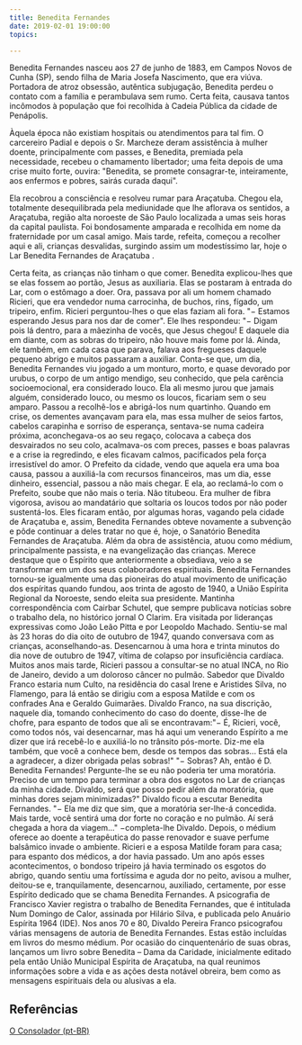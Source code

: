```yaml
---
title: Benedita Fernandes
date: 2019-02-01 19:00:00
topics: 

---
```



Benedita Fernandes nasceu aos 27 de junho de 1883, em Campos Novos de Cunha (SP), sendo filha de Maria Josefa Nascimento, que era viúva. Portadora de atroz obsessão, autêntica subjugação, Benedita perdeu o contato com a família e perambulava sem rumo. Certa feita, causava tantos incômodos à população que foi recolhida à Cadeia Pública da cidade de Penápolis. 

Àquela época não existiam hospitais ou atendimentos para tal fim. O carcereiro Padial e depois o Sr. Marcheze deram assistência à mulher doente, principalmente com passes, e Benedita, premiada pela necessidade, recebeu o chamamento libertador; uma feita depois de uma crise muito forte, ouvira: "Benedita, se promete consagrar-te, inteiramente, aos enfermos e pobres, sairás curada daqui".

Ela recobrou a consciência e resolveu rumar para Araçatuba. Chegou ela, totalmente desequilibrada pela mediunidade que lhe aflorava os sentidos, a Araçatuba, região alta noroeste de São Paulo localizada a umas seis horas da capital paulista. Foi bondosamente amparada e recolhida em nome da fraternidade por um casal amigo. Mais tarde, refeita, começou a recolher aqui e ali, crianças desvalidas, surgindo assim um modestíssimo lar, hoje o Lar Benedita Fernandes de Araçatuba .

Certa feita, as crianças não tinham o que comer. Benedita explicou-lhes que se elas fossem ao portão, Jesus as auxiliaria. Elas se postaram à entrada do Lar, com o estômago a doer. Ora, passava por ali um homem chamado Ricieri, que era vendedor numa carrocinha, de buchos, rins, fígado, um tripeiro, enfim. Ricieri perguntou-lhes o que elas faziam ali fora. "− Estamos esperando Jesus para nos dar de comer". Ele lhes respondeu: "− Digam pois lá dentro, para a mãezinha de vocês, que Jesus chegou! E daquele dia em diante, com as sobras do tripeiro, não houve mais fome por lá. Ainda, ele também, em cada casa que parava, falava aos fregueses daquele pequeno abrigo e muitos passaram a auxiliar.
Conta-se que, um dia, Benedita Fernandes viu jogado a um monturo, morto, e quase devorado por urubus, o corpo de um antigo mendigo, seu conhecido, que pela carência socioemocional, era considerado louco. Ela ali mesmo jurou que jamais alguém, considerado louco, ou mesmo os loucos, ficariam sem o seu amparo. Passou a recolhê-los e abrigá-los num quartinho. Quando em crise, os dementes avançavam para ela, mas essa mulher de seios fartos, cabelos carapinha e sorriso de esperança, sentava-se numa cadeira próxima, aconchegava-os ao seu regaço, colocava a cabeça dos desvairados no seu colo, acalmava-os com preces, passes e boas palavras e a crise ia regredindo, e eles ficavam calmos, pacificados pela força irresistível do amor.
O Prefeito da cidade, vendo que aquela era uma boa causa, passou a auxiliá-la com recursos financeiros, mas um dia, esse dinheiro, essencial, passou a não mais chegar. E ela, ao reclamá-lo com o Prefeito, soube que não mais o teria. Não titubeou. Era mulher de fibra vigorosa, avisou ao mandatário que soltaria os loucos todos por não poder sustentá-los. Eles ficaram então, por algumas horas, vagando pela cidade de Araçatuba e, assim, Benedita Fernandes obteve novamente a subvenção e pôde continuar a deles tratar no que é, hoje, o Sanatório Benedita Fernandes de Araçatuba. Além da obra de assistência, atuou como médium, principalmente passista, e na evangelização das crianças.
Merece destaque que o Espírito que anteriormente a obsediava, veio a se transformar em um dos seus colaboradores espirituais.  Benedita Fernandes tornou-se igualmente uma das pioneiras do atual movimento de unificação dos espíritas quando fundou, aos trinta de agosto de 1940, a União Espírita Regional da Noroeste, sendo eleita sua presidente.
Mantinha correspondência com Cairbar Schutel, que sempre publicava notícias sobre o trabalho dela, no histórico jornal O Clarim. Era visitada por lideranças expressivas como João Leão Pitta e por Leopoldo Machado. Sentiu-se mal às 23 horas do dia oito de outubro de 1947, quando conversava com as crianças, aconselhando-as. Desencarnou à uma hora e trinta minutos do dia nove de outubro de 1947, vítima de colapso por insuficiência cardíaca. Muitos anos mais tarde, Ricieri passou a consultar-se no atual INCA, no Rio de Janeiro, devido a um doloroso câncer no pulmão.
Sabedor que Divaldo Franco estaria num Culto, na residência do casal Irene e Aristides Silva, no Flamengo, para lá então se dirigiu com a esposa Matilde e com os confrades Ana e Geraldo Guimarães. Divaldo Franco, na sua discrição, naquele dia, tomando conhecimento do caso do doente, disse-lhe de chofre, para espanto de todos que ali se encontravam:"− É, Ricieri, você, como todos nós, vai desencarnar, mas há aqui um venerando Espírito a me dizer que irá recebê-lo e auxiliá-lo no trânsito pós-morte. Diz-me ela também, que você a conhece bem, desde os tempos das sobras... Está ela a agradecer, a dizer obrigada pelas sobras!" "− Sobras? Ah, então é D. Benedita Fernandes! Pergunte-lhe se eu não poderia ter uma moratória. Preciso de um tempo para terminar a obra dos esgotos no Lar de crianças da minha cidade. Divaldo, será que posso pedir além da moratória, que minhas dores sejam minimizadas?" Divaldo ficou a escutar Benedita Fernandes. "− Ela me diz que sim, que a moratória ser-lhe-á concedida. Mais tarde, você sentirá uma dor forte no coração e no pulmão. Aí será chegada a hora da viagem..." −completa-lhe Divaldo. Depois, o médium oferece ao doente a terapêutica do passe renovador e suave perfume balsâmico invade o ambiente. Ricieri e a esposa Matilde foram para casa; para espanto dos médicos, a dor havia passado. Um ano após esses acontecimentos, o bondoso tripeiro já havia terminado os esgotos do abrigo, quando sentiu uma fortíssima e aguda dor no peito, avisou a mulher, deitou-se e, tranquilamente, desencarnou, auxiliado, certamente, por esse Espírito dedicado que se chama Benedita Fernandes. A psicografia de Francisco Xavier registra o trabalho de Benedita Fernandes, que é intitulada Num Domingo de Calor, assinada por Hilário Silva, e publicada pelo Anuário Espírita 1964 (IDE).
Nos anos 70 e 80, Divaldo Pereira Franco psicografou várias mensagens de autoria de Benedita Fernandes. Estas estão incluídas em livros do mesmo médium. Por ocasião do cinquentenário de suas obras, lançamos um livro sobre Benedita – Dama da Caridade, inicialmente editado pela então União Municipal Espírita de Araçatuba, na qual reunimos informações sobre a vida e as ações desta notável obreira, bem como as mensagens espirituais dela ou alusivas a ela. 

## Referências
[O Consolador (pt-BR)](http://www.oconsolador.com.br/linkfixo/biografias/beneditafernandes.html)




